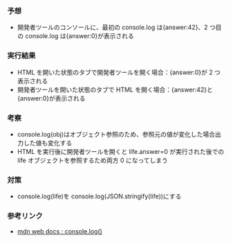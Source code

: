### 予想

- 開発者ツールのコンソールに、最初の console.log は{answer:42}、2 つ目の console.log は{answer:0}が表示される

### 実行結果

- HTML を開いた状態のタブで開発者ツールを開く場合：{answer:0}が 2 つ表示される
- 開発者ツールを開いた状態のタブで HTML を開く場合：{answer:42}と{answer:0}が表示される

### 考察

- console.log(obj)はオブジェクト参照のため、参照元の値が変化した場合出力した値も変化する
- HTML を実行後に開発者ツールを開くと life.answer=0 が実行された後での life オブジェクトを参照するため両方 0 になってしまう

### 対策

- console.log(life)を console.log(JSON.stringify(life))にする

### 参考リンク

- [mdn web docs : console.log()](https://developer.mozilla.org/ja/docs/Web/API/console/log_static#%E5%BC%95%E6%95%B0)
